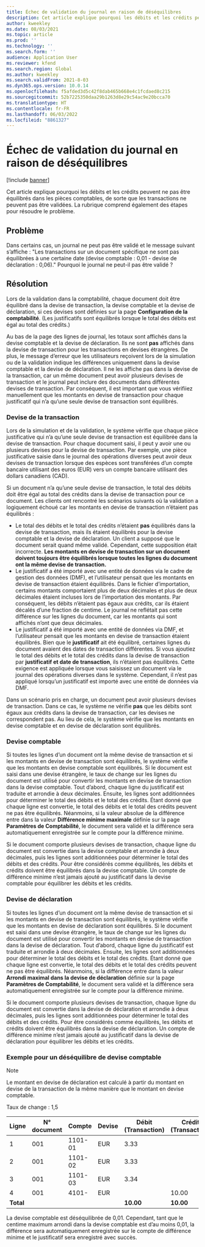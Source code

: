 ```yaml
---
title: Échec de validation du journal en raison de déséquilibres
description: Cet article explique pourquoi les débits et les crédits peuvent ne pas être équilibrés dans les pièces comptables, de sorte que les transactions ne peuvent pas être validées. La rubrique comprend également des étapes pour résoudre le problème.
author: kweekley
ms.date: 08/03/2021
ms.topic: article
ms.prod: ''
ms.technology: ''
ms.search.form: ''
audience: Application User
ms.reviewer: kfend
ms.search.region: Global
ms.author: kweekley
ms.search.validFrom: 2021-8-03
ms.dyn365.ops.version: 10.0.14
ms.openlocfilehash: f5afded3d5c42f8dab465b668e4c1fcdaed8c215
ms.sourcegitcommit: 52b7225350daa29b1263d8e29c54ac9e20bcca70
ms.translationtype: HT
ms.contentlocale: fr-FR
ms.lasthandoff: 06/03/2022
ms.locfileid: "8861327"
---
```

# <a name="journal-posting-failure-because-of-imbalance"></a>Échec de validation du journal en raison de déséquilibres

[!include [banner](../includes/banner.md)]

Cet article explique pourquoi les débits et les crédits peuvent ne pas être équilibrés dans les pièces comptables, de sorte que les transactions ne peuvent pas être validées. La rubrique comprend également des étapes pour résoudre le problème.

## <a name="symptom"></a>Problème

Dans certains cas, un journal ne peut pas être validé et le message suivant s’affiche : "Les transactions sur un document spécifique ne sont pas équilibrées à une certaine date (devise comptable : 0,01 - devise de déclaration : 0,06)." Pourquoi le journal ne peut-il pas être validé ?

## <a name="resolution"></a>Résolution

Lors de la validation dans la comptabilité, chaque document doit être équilibré dans la devise de transaction, la devise comptable et la devise de déclaration, si ces devises sont définies sur la page **Configuration de la comptabilité**. (Les justificatifs sont équilibrés lorsque le total des débits est égal au total des crédits.)

Au bas de la page des lignes de journal, les totaux sont affichés dans la devise comptable et la devise de déclaration. Ils ne sont **pas** affichés dans la devise de transaction pour les transactions en devises étrangères. De plus, le message d’erreur que les utilisateurs reçoivent lors de la simulation ou de la validation indique les différences uniquement dans la devise comptable et la devise de déclaration. Il ne les affiche pas dans la devise de la transaction, car un même document peut avoir plusieurs devises de transaction et le journal peut inclure des documents dans différentes devises de transaction. Par conséquent, il est important que vous vérifiiez manuellement que les montants en devise de transaction pour chaque justificatif qui n’a qu’une seule devise de transaction sont équilibrés.

### <a name="transaction-currency"></a>Devise de la transaction

Lors de la simulation et de la validation, le système vérifie que chaque pièce justificative qui n’a qu’une seule devise de transaction est équilibrée dans la devise de transaction. Pour chaque document saisi, il peut y avoir une ou plusieurs devises pour la devise de transaction. Par exemple, une pièce justificative saisie dans le journal des opérations diverses peut avoir deux devises de transaction lorsque des espèces sont transférées d’un compte bancaire utilisant des euros (EUR) vers un compte bancaire utilisant des dollars canadiens (CAD).

Si un document n’a qu’une seule devise de transaction, le total des débits doit être égal au total des crédits dans la devise de transaction pour ce document. Les clients ont rencontré les scénarios suivants où la validation a logiquement échoué car les montants en devise de transaction n’étaient pas équilibrés :

- Le total des débits et le total des crédits n’étaient **pas** équilibrés dans la devise de transaction, mais ils étaient équilibrés pour la devise comptable et la devise de déclaration. Un client a supposé que le document serait quand même validé. Cependant, cette supposition était incorrecte. **Les montants en devise de transaction sur un document doivent toujours être équilibrés lorsque toutes les lignes du document ont la même devise de transaction.**
- Le justificatif a été importé avec une entité de données via le cadre de gestion des données (DMF), et l’utilisateur pensait que les montants en devise de transaction étaient équilibrés. Dans le fichier d’importation, certains montants comportaient plus de deux décimales et plus de deux décimales étaient incluses lors de l’importation des montants. Par conséquent, les débits n’étaient pas égaux aux crédits, car ils étaient décalés d’une fraction de centime. Le journal ne reflétait pas cette différence sur les lignes du document, car les montants qui sont affichés n’ont que deux décimales.
- Le justificatif a été importé avec une entité de données via DMF, et l’utilisateur pensait que les montants en devise de transaction étaient équilibrés. Bien que le **justificatif** ait été équilibré, certaines lignes du document avaient des dates de transaction différentes. Si vous ajoutiez le total des débits et le total des crédits dans la devise de transaction par **justificatif et date de transaction**, ils n’étaient pas équilibrés. Cette exigence est appliquée lorsque vous saisissez un document via le journal des opérations diverses dans le système. Cependant, il n’est pas appliqué lorsqu’un justificatif est importé avec une entité de données via DMF.

Dans un scénario pris en charge, un document peut avoir plusieurs devises de transaction. Dans ce cas, le système ne vérifie **pas** que les débits sont égaux aux crédits dans la devise de transaction, car les devises ne correspondent pas. Au lieu de cela, le système vérifie que les montants en devise comptable et en devise de déclaration sont équilibrés.

### <a name="accounting-currency"></a>Devise comptable

Si toutes les lignes d’un document ont la même devise de transaction et si les montants en devise de transaction sont équilibrés, le système vérifie que les montants en devise comptable sont équilibrés. Si le document est saisi dans une devise étrangère, le taux de change sur les lignes du document est utilisé pour convertir les montants en devise de transaction dans la devise comptable. Tout d’abord, chaque ligne du justificatif est traduite et arrondie à deux décimales. Ensuite, les lignes sont additionnées pour déterminer le total des débits et le total des crédits. Étant donné que chaque ligne est convertie, le total des débits et le total des crédits peuvent ne pas être équilibrés. Néanmoins, si la valeur absolue de la différence entre dans la valeur **Différence minime maximale** définie sur la page **Paramètres de Comptabilité**, le document sera validé et la différence sera automatiquement enregistrée sur le compte pour la différence minime.

Si le document comporte plusieurs devises de transaction, chaque ligne du document est convertie dans la devise comptable et arrondie à deux décimales, puis les lignes sont additionnées pour déterminer le total des débits et des crédits. Pour être considérés comme équilibrés, les débits et crédits doivent être équilibrés dans la devise comptable.  Un compte de différence minime n’est jamais ajouté au justificatif dans la devise comptable pour équilibrer les débits et les crédits. 

### <a name="reporting-currency"></a>Devise de déclaration

Si toutes les lignes d’un document ont la même devise de transaction et si les montants en devise de transaction sont équilibrés, le système vérifie que les montants en devise de déclaration sont équilibrés. Si le document est saisi dans une devise étrangère, le taux de change sur les lignes du document est utilisé pour convertir les montants en devise de transaction dans la devise de déclaration. Tout d’abord, chaque ligne du justificatif est traduite et arrondie à deux décimales. Ensuite, les lignes sont additionnées pour déterminer le total des débits et le total des crédits. Étant donné que chaque ligne est convertie, le total des débits et le total des crédits peuvent ne pas être équilibrés. Néanmoins, si la différence entre dans la valeur **Arrondi maximal dans la devise de déclaration** définie sur la page **Paramètres de Comptabilité**, le document sera validé et la différence sera automatiquement enregistrée sur le compte pour la différence minime.

Si le document comporte plusieurs devises de transaction, chaque ligne du document est convertie dans la devise de déclaration et arrondie à deux décimales, puis les lignes sont additionnées pour déterminer le total des débits et des crédits. Pour être considérés comme équilibrés, les débits et crédits doivent être équilibrés dans la devise de déclaration.  Un compte de différence minime n’est jamais ajouté au justificatif dans la devise de déclaration pour équilibrer les débits et les crédits.

### <a name="example-for-an-accounting-currency-imbalance"></a>Exemple pour un déséquilibre de devise comptable

> [!NOTE]
> Le montant en devise de déclaration est calculé à partir du montant en devise de la transaction de la même manière que le montant en devise comptable.

Taux de change : 1,5

| Ligne | N° document | Compte | Devise | Débit (Transaction) | Crédit (Transaction) | Débit (Comptabilité) | Crédit (Comptabilité) |
|---|---|---|---|---|---|---|---|
| 1 | 001 | 1101-01 | EUR | 3.33 | | 5.00 (4,995) | |
| 2 | 001 | 1101-02 | EUR | 3.33 | | 5.00 (4,995) | |
| 3 | 001 | 1101-03 | EUR | 3.34 | | 5.01 | |
| 4 | 001 | 4101- | EUR | | 10.00 | | 15.00 |
| **Total** | | | | **10.00** | **10.00** | **15.01** | **15.00** |

La devise comptable est déséquilibrée de 0,01. Cependant, tant que le centime maximum arrondi dans la devise comptable est d’au moins 0,01, la différence sera automatiquement enregistrée sur le compte de différence minime et le justificatif sera enregistré avec succès.
